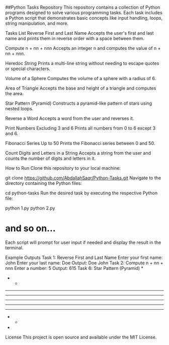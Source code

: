 ##Python Tasks Repository
This repository contains a collection of Python programs designed to solve various programming tasks. Each task includes a Python script that demonstrates basic concepts like input handling, loops, string manipulation, and more.

Tasks List
Reverse First and Last Name
Accepts the user's first and last name and prints them in reverse order with a space between them.

Compute n + nn + nnn
Accepts an integer n and computes the value of n + nn + nnn.

Heredoc String
Prints a multi-line string without needing to escape quotes or special characters.

Volume of a Sphere
Computes the volume of a sphere with a radius of 6.

Area of Triangle
Accepts the base and height of a triangle and computes the area.

Star Pattern (Pyramid)
Constructs a pyramid-like pattern of stars using nested loops.

Reverse a Word
Accepts a word from the user and reverses it.

Print Numbers Excluding 3 and 6
Prints all numbers from 0 to 6 except 3 and 6.

Fibonacci Series Up to 50
Prints the Fibonacci series between 0 and 50.

Count Digits and Letters in a String
Accepts a string from the user and counts the number of digits and letters in it.

How to Run
Clone this repository to your local machine:


git clone https://github.com/AbdallahSaqr/Python-Tasks.git
Navigate to the directory containing the Python files:


cd python-tasks
Run the desired task by executing the respective Python file:


python 1.py
python 2.py
# and so on...
Each script will prompt for user input if needed and display the result in the terminal.

Example Outputs
Task 1: Reverse First and Last Name
Enter your first name: John
Enter your last name: Doe
Output: Doe John
Task 2: Compute n + nn + nnn
Enter a number: 5
Output: 615
Task 6: Star Pattern (Pyramid)
* 
* * 
* * * 
* * * * 
* * * * * 
* * * * 
* * * 
* * 
* 
License
This project is open source and available under the MIT License.

